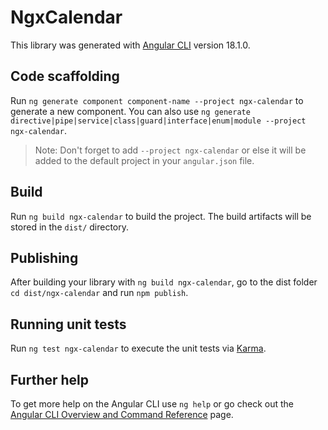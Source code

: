 # NgxCalendar

This library was generated with [Angular CLI](https://github.com/angular/angular-cli) version 18.1.0.

## Code scaffolding

Run `ng generate component component-name --project ngx-calendar` to generate a new component. You can also use `ng generate directive|pipe|service|class|guard|interface|enum|module --project ngx-calendar`.
> Note: Don't forget to add `--project ngx-calendar` or else it will be added to the default project in your `angular.json` file. 

## Build

Run `ng build ngx-calendar` to build the project. The build artifacts will be stored in the `dist/` directory.

## Publishing

After building your library with `ng build ngx-calendar`, go to the dist folder `cd dist/ngx-calendar` and run `npm publish`.

## Running unit tests

Run `ng test ngx-calendar` to execute the unit tests via [Karma](https://karma-runner.github.io).

## Further help

To get more help on the Angular CLI use `ng help` or go check out the [Angular CLI Overview and Command Reference](https://angular.dev/tools/cli) page.
